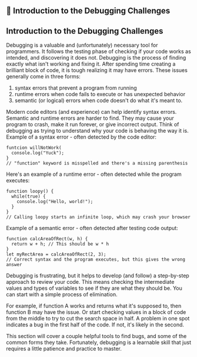 🚀 Introduction to the Debugging Challenges
-------------------------------------------

Introduction to the Debugging Challenges
----------------------------------------

Debugging is a valuable and (unfortunately) necessary tool for programmers. It follows the testing phase of checking if your code works as intended, and discovering it does not. Debugging is the process of finding exactly what isn't working and fixing it. After spending time creating a brilliant block of code, it is tough realizing it may have errors. These issues generally come in three forms:

1.  syntax errors that prevent a program from running
2.  runtime errors when code fails to execute or has unexpected behavior
3.  semantic (or logical) errors when code doesn't do what it's meant to.

Modern code editors (and experience) can help identify syntax errors. Semantic and runtime errors are harder to find. They may cause your program to crash, make it run forever, or give incorrect output. Think of debugging as trying to understand why your code is behaving the way it is. Example of a syntax error - often detected by the code editor:

    funtcion willNotWork( 
      console.log("Yuck");
    }
    // "function" keyword is misspelled and there's a missing parenthesis

Here's an example of a runtime error - often detected while the program executes:

    function loopy() {
      while(true) {
        console.log("Hello, world!");
      }
    }
    // Calling loopy starts an infinite loop, which may crash your browser

Example of a semantic error - often detected after testing code output:

    function calcAreaOfRect(w, h) {
      return w + h; // This should be w * h
    }
    let myRectArea = calcAreaOfRect(2, 3);
    // Correct syntax and the program executes, but this gives the wrong answer

Debugging is frustrating, but it helps to develop (and follow) a step-by-step approach to review your code. This means checking the intermediate values and types of variables to see if they are what they should be. You can start with a simple process of elimination.  
  
For example, if function A works and returns what it's supposed to, then function B may have the issue. Or start checking values in a block of code from the middle to try to cut the search space in half. A problem in one spot indicates a bug in the first half of the code. If not, it's likely in the second.  
  
This section will cover a couple helpful tools to find bugs, and some of the common forms they take. Fortunately, debugging is a learnable skill that just requires a little patience and practice to master.